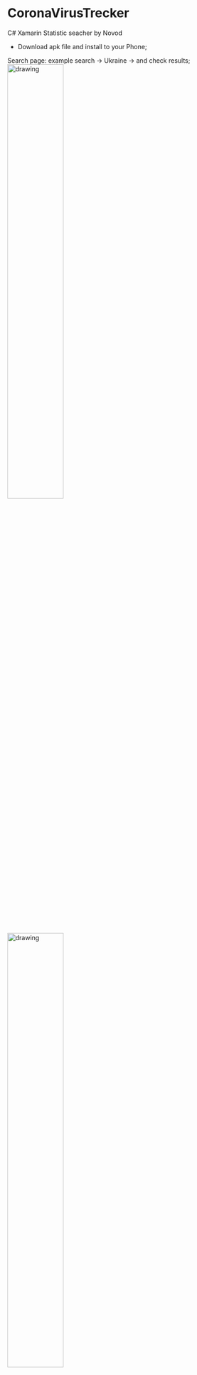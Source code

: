 # CoronaVirusTrecker
 C# Xamarin Statistic seacher by Novod

* Download apk file and install to your Phone;

Search page: example search -> Ukraine -> and check results;<br/>
<img src="https://i.ibb.co/7ybHYJ4/photo5371104097299705427.jpg" alt="drawing" width="50%"/>
<img src="https://i.ibb.co/kBfnySK/1photo5371104097299705426.jpg" alt="drawing" width="50%"/>
